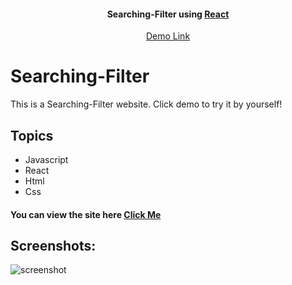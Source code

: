 <h4 align="center">Searching-Filter using <a href="https://reactjs.org/" target="_blank">React</a></h4>

<p align="center">
  <a href=>Demo Link</a> 
</p>








# Searching-Filter

This is a Searching-Filter website. Click demo to try it by yourself!


## Topics
* Javascript
* React
* Html
* Css



####  You can view the site here <a href="https://bespoke-quokka-90d688.netlify.app/" target="_blank" alt="demo link">Click Me </a>

## Screenshots:
![screenshot](https://i.hizliresim.com/r4vyc2f.png)




